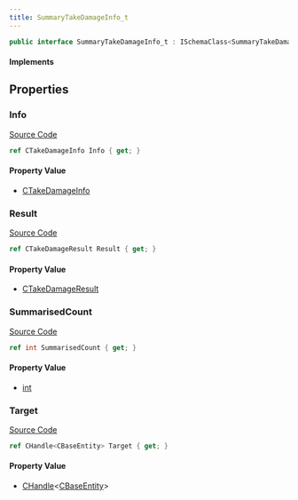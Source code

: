 ```yaml
---
title: SummaryTakeDamageInfo_t
---
```


```csharp
public interface SummaryTakeDamageInfo_t : ISchemaClass<SummaryTakeDamageInfo_t>, ISchemaField, ISchemaClass, INativeHandle
```

#### Implements

## Properties

### Info

[Source Code](https://github.com/swiftly-solution/swiftlys2/blob/main/managed/src/SwiftlyS2.Generated/Schemas/Interfaces/SummaryTakeDamageInfo_t.cs#L19)

```csharp
ref CTakeDamageInfo Info { get; }
```

#### Property Value

- [CTakeDamageInfo](/docs/api/shared/natives/ctakedamageinfo)

### Result

[Source Code](https://github.com/swiftly-solution/swiftlys2/blob/main/managed/src/SwiftlyS2.Generated/Schemas/Interfaces/SummaryTakeDamageInfo_t.cs#L21)

```csharp
ref CTakeDamageResult Result { get; }
```

#### Property Value

- [CTakeDamageResult](/docs/api/shared/natives/ctakedamageresult)

### SummarisedCount

[Source Code](https://github.com/swiftly-solution/swiftlys2/blob/main/managed/src/SwiftlyS2.Generated/Schemas/Interfaces/SummaryTakeDamageInfo_t.cs#L17)

```csharp
ref int SummarisedCount { get; }
```

#### Property Value

- [int](https://learn.microsoft.com/dotnet/api/system.int32)

### Target

[Source Code](https://github.com/swiftly-solution/swiftlys2/blob/main/managed/src/SwiftlyS2.Generated/Schemas/Interfaces/SummaryTakeDamageInfo_t.cs#L23)

```csharp
ref CHandle<CBaseEntity> Target { get; }
```

#### Property Value

- [CHandle](/docs/api/shared/natives/chandle-1)<[CBaseEntity](/docs/api/shared/schemadefinitions/cbaseentity)>

